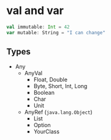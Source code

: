 # val and var

```scala    
val immutable: Int = 42
var mutable: String = "I can change"
```

## Types

- Any
    - AnyVal
        - Float, Double
        - Byte, Short, Int, Long
        - Boolean
        - Char
        - Unit
    - AnyRef (`java.lang.Object`)
        - List
        - Option
        - YourClass
